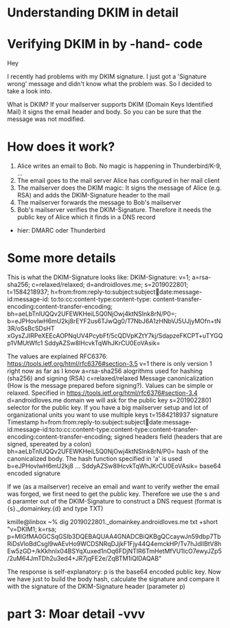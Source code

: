 # Understanding DKIM in detail
# Verifying DKIM in by -hand- code

Hey

I recently had problems with my DKIM signature. I just got a 'Signature wrong' message and didn't know what the problem was. So I decided to take a look into.

What is DKIM?
If your mailserver supports DKIM (Domain Keys Identified Mail) it signs the email header and body. So you can be sure that the message was not modified.

# How does it work?
1) Alice writes an email to Bob. No magic is happening in Thunderbird/K-9, ...
2) The email goes to the mail server Alice has configured in her mail client
3) The mailserver does the DKIM magic: It signs the message of Alice (e.g. RSA) and adds the DKIM-Signature header to the mail
4) The mailserver forwards the message to Bob's mailserver
5) Bob's mailserver verifies the DKIM-Signature. Therefore it needs the public key of Alice which it finds in a DNS record
- hier: DMARC oder Thunderbird

# Some more details
This is what the DKIM-Signature looks like:
DKIM-Signature: v=1; a=rsa-sha256; c=relaxed/relaxed; d=androidloves.me;
    s=2019022801; t=1584218937;
    h=from:from:reply-to:subject:subject:date:date:message-id:message-id:
     to:to:cc:content-type:content-type:
     content-transfer-encoding:content-transfer-encoding;
    bh=aeLbTnlUQQv2UFEWKHeiL5Q0NjOwj4ktNSInk8rN/P0=;
    b=eJPHovlwH6mU2kj8rEYF2us6TJwQg0/T7NbJ6A1zHNbVJ5UJjyMOfn+tN3R/oSsBcSDsHT
    xGysZJIRPeXEEcAOPNqUV4PcybFf/5cQDVpKZtY7kj/SdapzeFKCPT+uTYGQp1VMUtWfc1
    SddyAZSw8lHcvkTqWhJKrCU0EoVAsik=

The values are explained RFC6376: https://tools.ietf.org/html/rfc6376#section-3.5
v=1     there is only version 1 right now as far as I know
a=rsa-sha256   alogrithms used for hashing (sha256) and signing (RSA)
c=relaxed/relaxed   Message canonicalization (How is the message prepared before signing?). Values can be simple or relaxed. Specified in https://tools.ietf.org/html/rfc6376#section-3.4
d=androidloves.me domain we will ask for the public key
s=2019022801 selector for the public key. If you have a big mailserver setup and lot of organizational units you want to use multiple keys
t=1584218937 signature Timestamp 
h=from:from:reply-to:subject:subject:date:date:message-id:message-id:to:to:cc:content-type:content-type:content-transfer-encoding:content-transfer-encoding;     signed headers field (headers that are signed, spereated by a colon)
bh=aeLbTnlUQQv2UFEWKHeiL5Q0NjOwj4ktNSInk8rN/P0= hash of the canonicalized body. The hash function specified in 'a' is used
b=eJPHovlwH6mU2kj8 ... SddyAZSw8lHcvkTqWhJKrCU0EoVAsik= base64 encoded signature


If we (as a mailserver) receive an email and want to verify wether the email was forged, we first need to get the public key. Therefore we use the s and d paramter out of the DKIM-Signature to construct a DNS request (format is {s}._domainkey.{d} and type TXT)

kmille@linbox ~% dig 2019022801._domainkey.androidloves.me txt +short
"v=DKIM1; k=rsa; p=MIGfMA0GCSqGSIb3DQEBAQUAA4GNADCBiQKBgQCcaywJn59dbp7TbRiDsVloBdCsgl9wAEvHo9WCDSNRqDJjkF1Fjy44Q4emckHP/Tv7hJdIlBtV8hEw5zGD+/kKkhnlx04BSYqXuxed1nOq6FDjNTIR6TmHetMfVU1IcO7ewyJZp5/2uM64JmTDh2u3ed4+JR7jqFE2e/ZqBTM1iQIDAQAB"

The response is self-explanatory: p is the base64 encoded public key. Now we have just to build the body hash, calculate the signature and compare it with the signature of the DKIM-Signature header (parameter p)


# part 3: Moar detail -vvv

    
    
